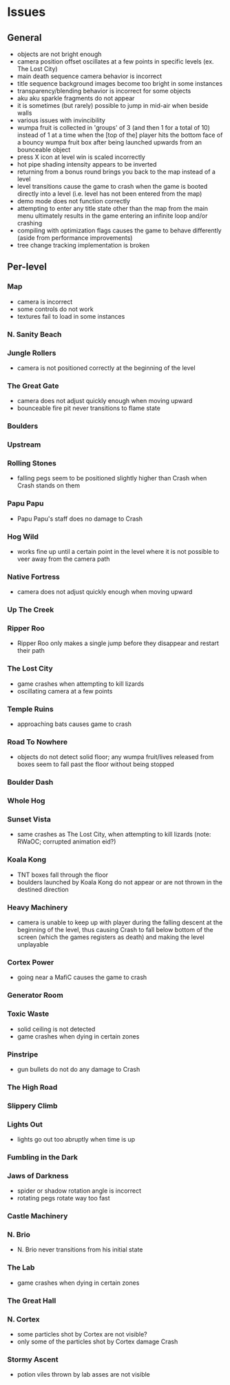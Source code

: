 # Issues

## General

- objects are not bright enough
- camera position offset oscillates at a few points in specific levels (ex. The Lost City)
- main death sequence camera behavior is incorrect
- title sequence background images become too bright in some instances
- transparency/blending behavior is incorrect for some objects
- aku aku sparkle fragments do not appear
- it is sometimes (but rarely) possible to jump in mid-air when beside walls
- various issues with invincibility
- wumpa fruit is collected in 'groups' of 3 (and then 1 for a total of 10) instead of 1 at a time when the [top of the] player hits the bottom face of a bouncy wumpa fruit box after being launched upwards from an bounceable object
- press X icon at level win is scaled incorrectly
- hot pipe shading intensity appears to be inverted
- returning from a bonus round brings you back to the map instead of a level
- level transitions cause the game to crash when the game is booted directly into a level (i.e. level has not been entered from the map)
- demo mode does not function correctly
- attempting to enter any title state other than the map from the main menu ultimately results in the game entering an infinite loop and/or crashing
- compiling with optimization flags causes the game to behave differently (aside from performance improvements)
- tree change tracking implementation is broken

## Per-level

### Map

- camera is incorrect
- some controls do not work
- textures fail to load in some instances

### N. Sanity Beach

### Jungle Rollers

- camera is not positioned correctly at the beginning of the level

### The Great Gate

- camera does not adjust quickly enough when moving upward
- bounceable fire pit never transitions to flame state

### Boulders

### Upstream

### Rolling Stones

- falling pegs seem to be positioned slightly higher than Crash when Crash stands on them

### Papu Papu

- Papu Papu's staff does no damage to Crash

### Hog Wild

- works fine up until a certain point in the level where it is not possible to veer away from the camera path

### Native Fortress

- camera does not adjust quickly enough when moving upward

### Up The Creek

### Ripper Roo

- Ripper Roo only makes a single jump before they disappear and restart their path

### The Lost City

- game crashes when attempting to kill lizards
- oscillating camera at a few points

### Temple Ruins

- approaching bats causes game to crash

### Road To Nowhere

- objects do not detect solid floor; any wumpa fruit/lives released from boxes seem to fall past the floor without being stopped

### Boulder Dash

### Whole Hog

### Sunset Vista

- same crashes as The Lost City, when attempting to kill lizards (note: RWaOC; corrupted animation eid?)

### Koala Kong

- TNT boxes fall through the floor
- boulders launched by Koala Kong do not appear or are not thrown in the destined direction

### Heavy Machinery

- camera is unable to keep up with player during the falling descent at the beginning of the level, thus causing Crash to fall below bottom of the screen (which the games registers as death) and making the level unplayable

### Cortex Power

- going near a MafiC causes the game to crash

### Generator Room

### Toxic Waste

- solid ceiling is not detected
- game crashes when dying in certain zones

### Pinstripe

- gun bullets do not do any damage to Crash

### The High Road

### Slippery Climb

### Lights Out

- lights go out too abruptly when time is up

### Fumbling in the Dark

### Jaws of Darkness

- spider or shadow rotation angle is incorrect
- rotating pegs rotate way too fast

### Castle Machinery

### N. Brio

- N. Brio never transitions from his initial state

### The Lab

- game crashes when dying in certain zones

### The Great Hall

### N. Cortex

- some particles shot by Cortex are not visible?
- only some of the particles shot by Cortex damage Crash

### Stormy Ascent

- potion viles thrown by lab asses are not visible

